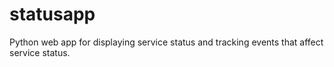 # statusapp
Python web app for displaying service status and tracking events that affect service status.
